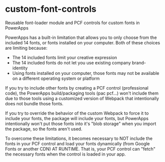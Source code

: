 # custom-font-controls
Reusable font-loader module and PCF controls for custom fonts in PowerApps

PowerApps has a built-in limitation that allows you to only choose from the included 14 fonts, or fonts installed on your computer.  Both of these choices are limiting because:
- The 14 included fonts limit your creative expression
- The 14 included fonts do not let you use existing company brand-identity
- Using fonts installed on your computer, those fonts may not be available on a different operating system or platform

If you try to include other fonts by creating a PCF control (professional code), the PowerApps build/packaging tools (pac pcf...) won't include them due to those tools using a customized version of Webpack that intentionally does not bundle those fonts.

If you try to override the behavior of the custom Webpack to force it to include your fonts, the package will include your fonts, but PowerApps intentionally won't put those fonts into it's "blob storage" when you import the package, so the fonts aren't used.

To overcome these limitations, it becomes necessary to NOT include the fonts in your PCF control and load your fonts dynamically (from Google Fonts or another CDN) AT RUNTIME. That is, your PCF control can "fetch" the necessary fonts when the control is loaded in your app.

